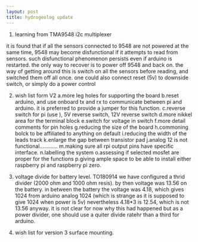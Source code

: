 ```yaml
---
layout: post
title: hydrogeolog update
---
```


1. learning from TMA9548 i2c multiplexer

it is found that if all the sensors connected to 9548 are not powered at the same time,
9548 may become disfunctional if it attempts to read from sensors. such disfunctional phenomenon persists even if arduino is restarted. the only way to recover is to power off 9548 and back on.
the way of getting around this is switch on all the sensors before reading, and switched them off all once. one could also connect reset (5v) to downside switch, or simply do a power control


2. wish list form V2
   a.more leg holes for supporting the board
   b.reset arduino, and use onboard tx and rx to communicate between pi and arduino. it is preferred to provide a jumper for this function.
   c.reverse switch for pi (use ), 5V reverse switch,  12V reverse switch 
   d.more nikkel area for the terminal block
   e.switch for voltage in switch
   f.more detail comments for pin holes
   g.reducing the size of the board
   h.commoning bolck to be affiliated to anything on default
   i.reducing the width of the leads track
   k.enlarge the gap between transistor pad
   j.analog 12 is not functional............
   m.making sure all rpi output pins have specific interface.
   n.labelling the system
   o.assessing if selected mosfet are proper for the functions
   p.giving ample space to be able to install either raspberry pi and raspberry pi zero.
   
  

3. voltage divide for battery level. TO180914
   we have configured a thrid divider (2000 ohm and 1000 ohm resis). by then voltage was 13.56 on the battery. in between the battery the voltage was 4.18, which gives 1024 from arduino analog 1024 (which is strange as it is supposed to give 1024 when power is 5v)
nevertheless 4.18*3 is 12.54, which is not 13.56 anyway. it is not clear for now why this had happened but as a power divider, one should use a quiter divide ratehr than a third for arduino.


4. wish list for version 3
    surface mounting. 

